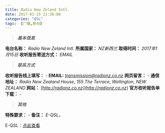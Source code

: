 ```yaml
---
title: Radio New Zeland Intl.
date: 2017-01-15 21:38:08
categories: "QSL"
tags:  [广播,原创]
---
```

> ***基本信息***

**电台名称：** *Radio New Zeland Intl.*
**所属国家：** *NZ新西兰*
**取得时间：** *2017年1月15日*
**收听报告寄送方式：** *EMAIL*

<!--more-->

> ***联系方式***

**收听报告线上填写：** *-*
**EMAIL:** *[transmission@radionz.co.nz](mailto:transmission@radionz.co.nz)*
**网页留言：** *-*
**通信地址：** *Radio New Zealand House, 155 The Terrace, Wellington, NEW ZEALAND*
**网站：** *[http://radionz.co.nz](http://radionz.co.nz)*
**官方收听报告单下载：** *-*

> ***其他***

**特殊要求：** *-*
**备注：** *E-QSL。*

E-QSL：[点此查看](https://c.ibcl.us/QSL-RNZI_20170115/)
